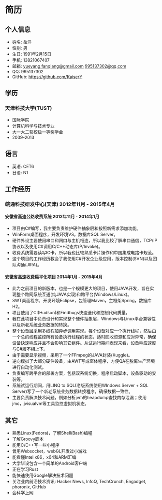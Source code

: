 # 简历

## 个人信息
* 姓名: 岳洋
* 性别: 男
* 生日: 1991年2月15日
* 手机: 13821067407
* 邮箱: yueyang.fanqiang@gmail.com 995137302@qq.com
*   QQ: 995137302
* GitHub: https://github.com/KaiserY

## 学历
### 天津科技大学(TUST)
* 国际学院
* 计算机科学与技术专业
* 大一大二获校级一等奖学金
* 2009-2013   

## 语言
* 英语: CET6
* 日语: N1

## 工作经历
### 皖通科技研发中心(天津) 2012年11月 - 2015年4月
#### 安徽省高速公路收费系统 2012年11月 - 2014年1月
* 项目由C#编写，我主要负责维护硬件抽象层和按照新需求添加功能。
* WinForm桌面程序，开发环境VS，数据库SQL Server。
* 硬件外设主要使用串口和网口与主机相连，所以我比较了解串口通信，TCP/IP协议以及使用C#调用C/C++动态库(P/Invoke)。
* 收费系统需要读写IC卡，所以我也比较熟悉卡片操作和中国集成电路卡规范。
* 这个项目的工作经历教会了我使用C#开发企业级应用，版本控制(SVN)以及团队沟通(JIRA)。

#### 安徽省高速收费扁平化项目 2014年1月 - 2015年4月
* 此为之前项目的新版本，也是一个规模更大的项目，使用JAVA开发，旨在实现整个路网系统互通(纯JAVA实现)和跨平台(Windows/Linux)。
* SWT桌面程序，开发环境Eclipse，包管理Maven，主框架Spring，数据库H2。
* 项目使用了CI(Hudson)和Findbugs快速迭代和控制代码质量。
* 我在此项目中负责设计和实现整个硬件抽象层，Windows与Linux平台兼容性以及新老系统业务数据的转换。
* 整个设备层采用多线程加异步调用实现。每个设备对应一个执行线程，然后由一个总的线程监控所有设备执行线程的状态，适时回收资源和应对异常，确保设备快速响应并且不会影响其它组件。从试运行期间表现来看，设备响应速度与C#版不相上下。
* 由于需要显示视频，采用了一个FFmpeg的JAVA封装(Xuggle)。
* 逆向模拟了大部分硬件设备，由AWT写成窗体程序，方便QA在脱离生产环境进行自动化测试。
* 负责编写跨平台的部署方案，包括双系统切换，程序启动脚本，设备驱动的安装等。
* 系统试运行期间，用LINQ to SQL(老版系统使用WIndows Server + SQL Server)写了一个新老系统业务数据转换程序，确保数据一致性。
* 主要负责解决技术问题，例如分析jvm的heapdump查找内存泄漏；使用jmc，jvisualvm等工具监控虚拟机状态。

## 其它
* 熟悉Linux(Fedora)，了解Shell(Bash)编程
* 了解Groovy脚本
* 能用C/C++写一些小程序
* 曾用Websocket，webGL开发过小游戏
* 能看懂Intel x86，x64和ARM汇编
* 大学毕设包含一个简单的Android客户端
* 正在学习Rust
* 能快速使用Google解决技术问题
* 关注业内前沿技术资讯: Hacker News, InfoQ, TechCrunch, Engadget, phoronix, GitHub
* 会科学上网
